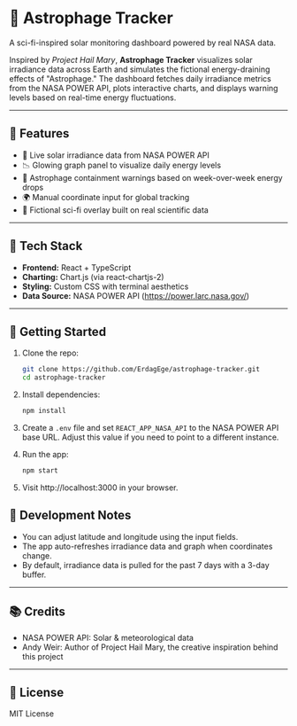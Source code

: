 # 🌌 Astrophage Tracker

A sci-fi-inspired solar monitoring dashboard powered by real NASA data.

Inspired by *Project Hail Mary*, **Astrophage Tracker** visualizes solar irradiance data across Earth and simulates the fictional energy-draining effects of "Astrophage." The dashboard fetches daily irradiance metrics from the NASA POWER API, plots interactive charts, and displays warning levels based on real-time energy fluctuations.

---

## 🚀 Features

- 🔭 Live solar irradiance data from NASA POWER API
- 📉 Glowing graph panel to visualize daily energy levels
- 🛑 Astrophage containment warnings based on week-over-week energy drops
- 🌍 Manual coordinate input for global tracking
- 🧬 Fictional sci-fi overlay built on real scientific data

---

## 🧪 Tech Stack

- **Frontend:** React + TypeScript
- **Charting:** Chart.js (via react-chartjs-2)
- **Styling:** Custom CSS with terminal aesthetics
- **Data Source:** NASA POWER API (https://power.larc.nasa.gov/)

---

## 🧰 Getting Started

1. Clone the repo:
   ```bash
   git clone https://github.com/ErdagEge/astrophage-tracker.git
   cd astrophage-tracker
   ```
   
2. Install dependencies:
   ```bash
   npm install
   ```

3. Create a `.env` file and set `REACT_APP_NASA_API` to the NASA POWER API base
   URL. Adjust this value if you need to point to a different instance.

4. Run the app:
   ```bash
   npm start
   ```

5. Visit http://localhost:3000 in your browser.

## 🔧 Development Notes
- You can adjust latitude and longitude using the input fields.
- The app auto-refreshes irradiance data and graph when coordinates change.
- By default, irradiance data is pulled for the past 7 days with a 3-day buffer.

---

## 📚 Credits
- NASA POWER API: Solar & meteorological data
- Andy Weir: Author of Project Hail Mary, the creative inspiration behind this project

---

## 📄 License
MIT License
